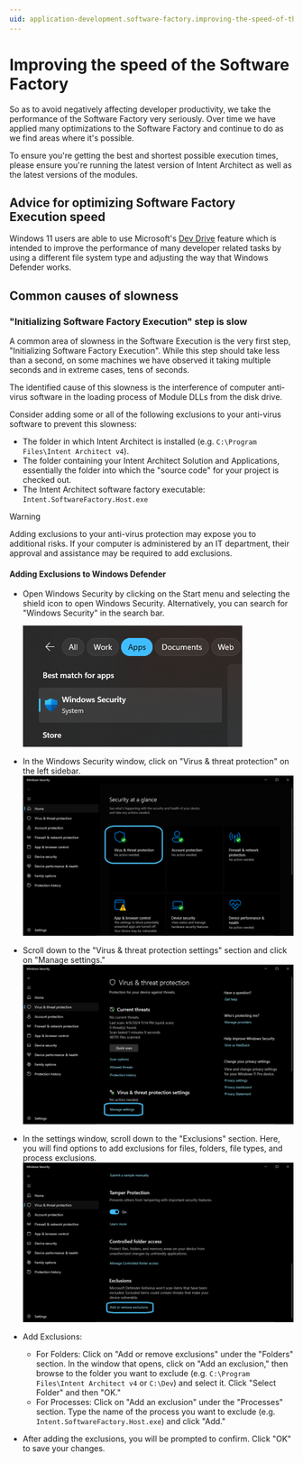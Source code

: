 ```yaml
---
uid: application-development.software-factory.improving-the-speed-of-the-software-factory
---
```

# Improving the speed of the Software Factory

So as to avoid negatively affecting developer productivity, we take the performance of the Software Factory very seriously. Over time we have applied many optimizations to the Software Factory and continue to do as we find areas where it's possible.

To ensure you're getting the best and shortest possible execution times, please ensure you're running the latest version of Intent Architect as well as the latest versions of the modules.

## Advice for optimizing Software Factory Execution speed

Windows 11 users are able to use Microsoft's [Dev Drive](https://learn.microsoft.com/en-us/windows/dev-drive/) feature which is intended to improve the performance of many developer related tasks by using a different file system type and adjusting the way that Windows Defender works.

## Common causes of slowness

### "Initializing Software Factory Execution" step is slow

A common area of slowness in the Software Execution is the very first step, "Initializing Software Factory Execution". While this step should take less than a second, on some machines we have observed it taking multiple seconds and in extreme cases, tens of seconds.

The identified cause of this slowness is the interference of computer anti-virus software in the loading process of Module DLLs from the disk drive.

Consider adding some or all of the following exclusions to your anti-virus software to prevent this slowness:

- The folder in which Intent Architect is installed (e.g. `C:\Program Files\Intent Architect v4`).
- The folder containing your Intent Architect Solution and Applications, essentially the folder into which the "source code" for your project is checked out.
- The Intent Architect software factory executable: `Intent.SoftwareFactory.Host.exe`

> [!WARNING]
> Adding exclusions to your anti-virus protection may expose you to additional risks. If your computer is administered by an IT department, their approval and assistance may be required to add exclusions.

#### Adding Exclusions to Windows Defender

- Open Windows Security by clicking on the Start menu and selecting the shield icon to open Windows Security. Alternatively, you can search for "Windows Security" in the search bar.

  ![Search Windows Security](images/search-windows-secutiry.png)

- In the Windows Security window, click on "Virus & threat protection" on the left sidebar.
  ![Virus and threat protection](images/virus-and-threat-protection.png)
- Scroll down to the "Virus & threat protection settings" section and click on "Manage settings."
  ![Manage Settings](images/manage-settings.png)
- In the settings window, scroll down to the "Exclusions" section. Here, you will find options to add exclusions for files, folders, file types, and process exclusions.
  ![Add or Remove exclusions](images/add-or-remove-exclusions.png)
- Add Exclusions:
  - For Folders: Click on "Add or remove exclusions" under the "Folders" section. In the window that opens, click on "Add an exclusion," then browse to the folder you want to exclude (e.g. `C:\Program Files\Intent Architect v4` or `C:\Dev`) and select it. Click "Select Folder" and then "OK."
  - For Processes: Click on "Add an exclusion" under the "Processes" section. Type the name of the process you want to exclude (e.g. `Intent.SoftwareFactory.Host.exe`) and click "Add."
- After adding the exclusions, you will be prompted to confirm. Click "OK" to save your changes.